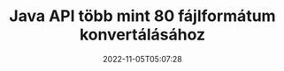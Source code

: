---
############################# Static ############################
layout: "product"
date: 2022-11-05T05:07:28
draft: false

product: "Conversion"
product_tag: "conversion"
platform: Java
platform_tag: java

############################# Head ############################
head_title: "Java Dokumentumkonverziós API | PDF Word Excel PPTX HTML képek konvertálása"
head_description: "Java Dokumentumkonverziós API. PDF Word DOC DOCX konvertálása, Excel táblázatok PPT PPTX, HTML, PSD, MPT MPP, MSG EMLX e-mail, AutoCAD és képfájl formátumok konvertálása."

############################# Header ############################
title: "Java API több mint 80 fájlformátum konvertálásához"
description: "Egyszerű API a dokumentum- és képkonverziós funkciók Java alkalmazásokba integrálásához külső szoftver telepítése nélkül."
button:
    enable: true
    icon: "fas fa-arrow-down"
    label: "Ingyenes próbaverzió letöltése"
    link: "https://downloads.groupdocs.com/conversion/java"

############################# SubMenu ############################
submenu:
    enable: true
    
    left:
        img_alt: "GroupDocs.Conversion for Java"
        image: "https://www.groupdocs.cloud/templates/groupdocs/images/product-logos/groupdocs-conversion-java.png"
        product: "GroupDocs.Conversion"
        platform: "Java"

    middle:
        button:
            # button loop
            - link: "#overview"
              text: "Áttekintés"

            # button loop
            - link: "#features"
              text: "Jellemzők"

            # button loop
            - link: "#support"
              text: "Támogatás"

            # button loop
            - link: "https://products.groupdocs.app/conversion"
              text: "Élő Demo"

            # button loop
            - link: "https://purchase.groupdocs.com/pricing/conversion/java"
              text: "Árazás"

    right:
        link_download: "https://downloads.groupdocs.com/conversion"
        link_learn: "https://docs.groupdocs.com/conversion/java/"
        link_buy: "https://purchase.groupdocs.com"

############################# Overview ############################
overview:
    enable: true
    content: |
      A GroupDocs.Conversion for Java a dokumentumkonverziós API-k hatékony készletét egyesíti, hogy képeket és dokumentumformátumokat jelenítsen meg Java-alkalmazásaiban anélkül, hogy további szoftvereket kellene telepítenie. Natív módon raszterizálja a dokumentumokat, és SVG+HTML+CSS formátumba konvertálja azokat, hogy javítsa a dokumentumok megtekintésének minőségét, miközben valódi szöveges, nagy hűségű kimenetet biztosít. A dokumentum-megjelenítő API használata – gyorsan megtekintheti a PDF, HTML, XML, Microsoft Office Word, Excel-munkalapokat, PowerPoint-prezentációkat, Outlook-e-maileket, Visio-diagramokat, projektet, metafájlokat, képeket és számos más fájlformátumot könnyedén és kevesebb programozási veszély nélkül. Jelszóval védett fájlokat is meg tud jeleníteni, és lehetővé teszi a dokumentum megjelenítését HTML, kép vagy PDF formátumban a renderelés után. Fájlkonverziós könyvtárunk meglehetősen személyre szabható, mivel lehetővé teszi a teljes dokumentum megjelenítését, vagy részleges renderelését a folyamat felgyorsítása érdekében. A GroupDocs.Conversion for Java API-n keresztül oldalakat, adott cellatartományt tekinthet meg egy táblázatban, vagy akár egyedi dokumentumréteget is renderelhet olyan formátumokban, mint például PDF és CAD.

      A GroupDocs.Conversion for Java API lehetővé teszi, hogy dokumentumokat jelenítsen meg megjegyzésekkel vagy megjegyzésekkel a támogatott fájlformátumokhoz. Lehetővé teszi egyéni betűtípus-könyvtárak hozzáadását és alapvető dokumentuminformációk, például fájltípus, kiterjesztés, név, oldalszám stb.
    tabs:
      enable: true
      
      ## TAB ONE ##
      tab_one:
        description: |
          Az alábbiakban a GroupDocs.Conversion for Java áttekintése látható:
        
        right:
          enable: true
          icon: "fab fa-html5"
          title: "Áttekintés"
          content: |
            * Fájltípus automatikus felismerése
            * Konvertálja a dokumentumokat
            * Konvertálja a bemutatókat
            * Konvertálja a táblázatokat
            * Raszteres képek konvertálása
            * PDF dokumentumok konvertálása
            * Más formátumok konvertálása
            * Vízjel alkalmazása
            * Adja meg a fájl jelszavát
            * Testreszabása átalakítás

      ## TAB TWO ##
      tab_two:
        description: |
          A GroupDocs.Conversion for Java támogatja az összes népszerű és gyakran használt [dokumentumfájl-formátum] (https://docs.groupdocs.com/conversion/net/supported-document-formats/) közötti konvertálást.

        left:
          enable: true
          table:
            # table loop
            - title: "Konvertálás innen:"
              content: |
                * **Dokumentumok**: DOC, DOCX, DOCM, DOT, DOTX, DOTM, RTF, TXT, ODT, OTT
                * **Táblázatok**: XLS, XLSX, XLSM, XLSB, CSV, XLS2003, ODS, TSV, XLT, XLTX, XLTM, XLAM, FODS, SXC
                * **Bemutatók**: PPT, PPTX, PPS, PPSX, ODP, POT, POTX, POTM, PPTM, PPSM, FODP
                * **Képek**: TIF, TIFF, JPG, JPEG, PNG, GIF, BMP, ICO, DIB, JPC, JPEG-LS, JPEG2000
                * **Hordozható**: PDF, XPS, OXPS, EPUB
                * **HTML**: HTM, HTML, MHTML
                * **Metafájlok**: EMZ, WMZ
                * **PhotoShop**: PSD
                * **Projekt**: MPP, MPT, MPX
                * **Outlook**: PST, OST
                * **E-mail**: MSG, EML, EMLX
                * **Diagramok**: VSD, VSDX, VSDM, VSS, VSSM, VST, VSTM, VSX, VTX, VDW, VDX, SVG, SVGZ
                * **AutoCAD**: DXF, DWG, DWF, STL, IFC, DWT
                * **PostScript**: EPS, PS, PSL, CGM
                * **CorelDRAW**: CDR, CMX
                * **Egyéb**: VCF, PLT, LGS, OTG, MD, AI, LOG

        right:
          enable: true
          table:
            # table loop
            - title: "Konvertálás ide:"
              content: |
                * **Dokumentumok**: DOC, DOCX, DOCM, DOT, DOTX, DOTM, RTF, TXT, ODT, OTT
                * **Táblázatok**: XLS, XLSX, XLSM, XLSB, CSV, XLS2003, TSV, XLTX, ODS, XLAM, FODS, DIF, SXC
                * **Prezentációk**: PPT, PPTX, PPS, PPSX, ODP, POTX, POTM, PPTM, PPSM, FODP
                * **Képek**: TIF, TIFF, JPG, JPEG, PNG, GIF, BMP, ICO, JPEG2000
                * **Metafájlok**: EMF, WMF, EMZ, WMZ
                * **Diagramok**: SVGZ
                * **Hordozható**: PDF, XPS
                * **HTML**: HTM, HTML, MHTML
                **Egyéb**: MD

      ## TAB THREE ##
      tab_three:
        description: |
          A GroupDocs.Conversion for Java a következő operációs rendszereket, keretrendszereket és csomagkezelőket támogatja:
      
        left:
          enable: true
          table:
            # table loop
            - icon: "fab fa-windows"
              title: "Operációs rendszer"
              content: |
                Windows Desktop, Windows Server, Linux, MacOS

            # table loop
            - icon: "fas fa-code"
              title: "Támogatott keretrendszerek"
              content: |
                Java runtime: J2SE 6.0 and above

        right:
          enable: true
          table:
            # table loop
            - icon: "fas fa-box"
              title: "Csomagkezelő"
              content: |
                Maven

            # table loop
            - icon: "fas fa-tools"
              title: "Csomagkezelő"
              content: |
                NetBeans, Intellij IDEA, Eclipse, etc.

############################# Features ############################
features:
    enable: true
    title: "GroupDocs.Conversion for Java funkciók"

    feature:
      # feature loop
      - icon: "fas fa-copy"
        content: "Egyszerű integráció és mért licencelés"

      # feature loop
      - icon: "fas fa-eye"
        content: "Állítsa be az alapértelmezett nagyítási beállítást szavakká, diákká vagy cellákká konvertáláskor"

      # feature loop
      - icon: "fas fa-bolt"
        content: "Konvertálás az összes népszerű raszteres képformátumra/ból, és kép DPI, magasság és szélesség hozzárendelése"
      
      # feature loop
      - icon: "fas fa-file-powerpoint"
        content: "PDF és kép konvertálása szürkeárnyalatossá, valamint PDF-dokumentum linearizálása a weben"

      # feature loop
      - icon: "fas fa-code"
        content: "Adja meg a könyvjelző szintjét, a címsor szintjét és a kibővített szintjét a Word PDF/XPS konvertálásánál"

      # feature loop
      - icon: "fas fa-cloud"
        content: "Konfigurálja és helyezze el a vízjelet a konvertált dokumentumban a szöveg mögött megjelenítendő háttérként"

      # feature loop
      - icon: "fas fa-remove-format"
        content: "E-mail fejléc megjelenítése az e-mailből való átalakítás során"

      # feature loop
      - icon: "fas fa-comment-slash"
        content: "Egyéni betűtípus-könyvtárak beállítása és a betűtípus kifejezetten betöltése/helyettesítése a dokumentumkonverzió során"

      # feature loop
      - icon: "fas fa-location-arrow"
        content: "Állítsa be az alapértelmezett betűtípust a hiányzó betűtípusok pótlására a dokumentumok, diák és táblázatok konvertálásánál"

      # feature loop
      - icon: "fas fa-border-all"
        content: ""

      # feature loop
      - icon: "fas fa-wrench"
        content: "Konvertálja a táblázatot rácsvonalakkal és távolítsa el a megjegyzéseket a diákról konvertálás közben"

      # feature loop
      - icon: "fas fa-columns"
        content: "Konkrét dokumentumoldalak konvertálása PDF formátumba és adott cellatartomány konvertálása a táblázatokban"

      # feature loop
      - icon: "fas fa-file-word"
        content: "Rejtett lapok megjelenítése és üres sorok és oszlopok kihagyása a táblázatok konvertálása közben"

      # feature loop
      - icon: "fas fa-envelope"
        content: "Számolja meg a dokumentum összes oldalát, és állítsa be a jelszót nem védett dokumentumra a konvertálás során"

      # feature loop
      - icon: "fas fa-print"
        content: "Lehetőség a megjegyzések és beágyazott fájlok eltávolítására a PDF-ből"

      # feature loop
      - icon: "fas fa-file-archive"
        content: "Hozzon létre HTML 5-kompatibilis jelölést a HTML-re konvertáláskor"

      # feature loop
      - icon: "fas fa-lock"
        content: "Forrástípus automatikus felismerése és az összes lehetséges konverzió visszaadása adatfolyamból történő konvertáláskor"

      # feature loop
      - icon: "fas fa-file-code"
        content: "Lehetőség minden oldal külön adatfolyamban való visszaküldésére, miközben PDF vagy HTML formátumba konvertál"
      
      # feature loop
      - icon: "fas fa-fill-drip"
        content: "Jelölések, megjegyzések és változások követése a Wordből való konvertálás közben/elrejtése"

      # feature loop
      - icon: "fas fa-file-excel"
        content: "DOCX konvertálás Tiff G3-ba árnyékolási lehetőséggel"

      # feature loop
      - icon: "fas fa-heading"
        content: "Konkrét elrendezések konvertálása CAD-dokumentumból történő konvertáláskor"

      # feature loop
      - icon: "fas fa-project-diagram"
        content: "Automatikus elnevezés a konvertált dokumentum fájlba mentésekor"

      # feature loop
      - icon: "fas fa-cube"
        content: "Támogatott, számlázható licencelés az API használata alapján"

      # feature loop
      - icon: "fab fa-uncharted"
        content: "Átalakítsa a diagramokat szövegszerkesztő fájlformátumokká"
      
      # feature loop
      - icon: "fab fa-uncharted"
        content: "Adjon hozzá oldalszámokat a HTML szövegszerkesztő dokumentummá konvertálásakor"

      # feature loop
      - icon: "fab fa-uncharted"
        content: "Konvertálja az XML dokumentumokat bármilyen formátumba átalakítás nélkül"

      # feature loop
      - icon: "fab fa-uncharted"
        content: "Kövesse nyomon a fájlkonverzió folyamatát (kezdet, vége) közvetlenül az ügyféloldali alkalmazásból"

    more_feature:
      # more_feature_loop
      - title: "Egyszerű dokumentumformátum konvertálás Java használatával"
        content: |
          A GroupDocs.Conversion for Java API segítségével számos dokumentumtípus fájlformátumát konvertálhatja. Itt néhány sor kódot mutatunk be az alapvető dokumentum-konverzió végrehajtásához Java használatával.  
            
          {features.more_feature.step1} 
          {features.more_feature.step2} 
          {features.more_feature.step3} 
            
          ```java    
           // Töltse be a(z) DOCX forrásfájlt a konvertáláshoz
          Converter converter = new Converter("input.docx");
          // Konverziós beállítások előkészítése a(z) PDF célformátumhoz
          ConvertOptions convertOptions = new FileType().fromExtension("pdf").getConvertOptions();
          // Átalakítás PDF formátumba
          converter.convert("output.pdf", convertOptions);
          ```
            
      # more_feature_loop
      - title: "Olvassa el a dokumentumot az URL-ből vagy a konverziós útvonalból"
        content: "A GroupDocs.Conversion for Java API használatával bemeneti dokumentumot olvashat a fájl elérési útjáról és egy URL-ről is. Míg a kimeneti dokumentumot fájlként mentheti, vagy a kimenetet közvetlenül egy adatfolyamba küldheti."

      # more_feature_loop
      - title: "Átfogó műszaki támogatás"
        content: |
          A GroupDocs.Conversion for Java egy egyszerű és lényegre törő API, amelyet meglehetősen egyszerűen integrálhat Java-alapú alkalmazásaiba. Mindazonáltal, hogy gyorsan üzembe helyezhessük, könnyen követhető kódmintákat és átfogó API-dokumentációt is biztosítunk.  
            
          * PdfA_1A
          * PdfA_1B
          * PdfA_2A
          * PdfA_3A
          * PdfA_2B
          * PdfA_2U
          * PdfA_3B
          * PdfA_3U
          * v1_3
          * v1_4
          * v1_5
          * v1_6
          * v1_7
          * PdfX_1A
          * PdfX3

############################# Support ############################
support:
    enable: true

############################# Solutions ############################
solutions:
    enable: true
    title: "A GroupDocs.Conversion dokumentumkonverziós API-kat kínál más népszerű fejlesztői környezetekhez"

    solution:
        # solution loop
        - img_alt: "GroupDocs.Conversion for .NET"
          image: "https://www.groupdocs.cloud/templates/groupdocs/images/product-logos/groupdocs-conversion-net.png"
          product: "GroupDocs.Conversion"
          platform: ".HÁLÓ"
          link: "/conversion/net/"

############################# Back to top ###############################
back_to_top:
  enable: true
---